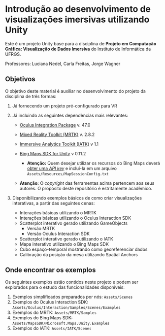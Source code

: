 # Introdução ao desenvolvimento de visualizações imersivas utilizando Unity

Este é um projeto Unity base para a disciplina de **Projeto em Computação Gráfica: Visualização de Dados Imersiva** do Instituto de Informática da UFRGS.

Professores: Luciana Nedel, Carla Freitas, Jorge Wagner



## Objetivos

O objetivo deste material é auxiliar no desenvolvimento do projeto da disciplina de três formas:

1. Já fornecendo um projeto pré-configurado para VR
2. Já incluindo as seguintes dependências mais relevantes:
    * [Oculus Integration Package](https://assetstore.unity.com/packages/tools/integration/oculus-integration-82022) v. 47.0
    * [Mixed Reality Toolkit (MRTK)](https://github.com/microsoft/MixedRealityToolkit-Unity) v. 2.8.2
    * [Immersive Analytics Toolkit (IATK)](https://github.com/MaximeCordeil/IATK) v 1.1
    * [Bing Maps SDK for Unity](https://github.com/microsoft/MapsSDK-Unity) v 0.11.2
      * **Atenção:** Quem desejar utilizar os recursos do Bing Maps deverá [obter uma *API key*](https://www.bingmapsportal.com) e incluí-la em um arquivo `Assets/Resources/MapSessionConfig.txt`

    * **Atenção:** O *copyright* das ferramentas acima pertencem aos seus autores. O propósito deste repositório é estritamente acadêmico.


3. Disponibilizando exemplos básicos de como criar visualizações interativas, a partir das seguintes cenas:
    * Interações básicas utilizando o MRTK
    * Interações básicas utilizando o Oculus Interaction SDK
    * Scatterplot interativo gerado utilizando GameObjects
       * Versão MRTK
       * Versão Oculus Interaction SDK
    * Scatterplot interativo gerado utilizando o IATK
    * Mapa interativo utilizando o Bing Maps SDK
    * Cubo espaço-temporal mostrando como georeferenciar dados
    * Calibração da posição da mesa utilizando Spatial Anchors


## Onde encontrar os exemplos

Os seguintes exemplos estão contidos neste projeto e podem ser explorados para o estudo das funcionalidades disponíveis:

1. Exemplos simplificados preparados por nós: `Assets/Scenes`
2. Exemplos do Oculus Interaction SDK: `Assets/Oculus/Interaction/Samples/Scenes/Examples`
3. Exemplos do MRTK: `Assets/MRTK/Samples`
4. Exemplos do Bing Maps SDK: `Assets/MapsSDK/Microsoft.Maps.Unity.Examples`
5. Exemplos do IATK: `Assets/IATK/Scenes`


   
